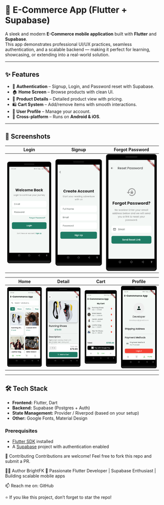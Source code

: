 # 🛒 E-Commerce App (Flutter + Supabase)

A sleek and modern **E-Commerce mobile application** built with **Flutter** and **Supabase**.  
This app demonstrates professional UI/UX practices, seamless authentication, and a scalable backend — making it perfect for learning, showcasing, or extending into a real-world solution.

---

## ✨ Features
- 🔐 **Authentication** – Signup, Login, and Password reset with Supabase.  
- 🏠 **Home Screen** – Browse products with clean UI.  
- 📄 **Product Details** – Detailed product view with pricing.  
- 🛍️ **Cart System** – Add/remove items with smooth interactions.  
- 👤 **User Profile** – Manage your account.  
- 📱 **Cross-platform** – Runs on **Android & iOS**.

---

## 📸 Screenshots

| Login | Signup | Forgot Password |
|-------|--------|-----------------|
| ![Login](./scrrenshots/Login.png) | ![Signup](./scrrenshots/Signup.png) | ![Forgot Password](./scrrenshots/FPassword.png) |

| Home | Detail | Cart | Profile |
|------|--------|------|---------|
| ![Home](./scrrenshots/Home.png) | ![Detail](./scrrenshots/Detail.png) | ![Cart](./scrrenshots/Cart.png) | ![Profile](./scrrenshots/Profile.png) |

---

## 🛠️ Tech Stack
- **Frontend:** Flutter, Dart  
- **Backend:** Supabase (Postgres + Auth)  
- **State Management:** Provider / Riverpod (based on your setup)  
- **Other:** Google Fonts, Material Design  

### Prerequisites
- [Flutter SDK](https://docs.flutter.dev/get-started/install) installed  
- A [Supabase](https://supabase.com) project with authentication enabled  

🤝 Contributing
Contributions are welcome! Feel free to fork this repo and submit a PR.

👨‍💻 Author
BrightFK
🚀 Passionate Flutter Developer | Supabase Enthusiast | Building scalable mobile apps

📫 Reach me on: GitHub

⭐ If you like this project, don’t forget to star the repo!

